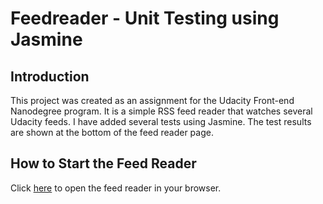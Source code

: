 # Feedreader - Unit Testing using Jasmine

## Introduction

This project was created as an assignment for the Udacity Front-end Nanodegree program. It is a simple RSS feed reader that watches several Udacity feeds. I have added several tests using Jasmine. The test results are shown at the bottom of the feed reader page.

## How to Start the Feed Reader

Click [here](https://kimhastings.github.io/feedreader/) to open the feed reader in your browser.